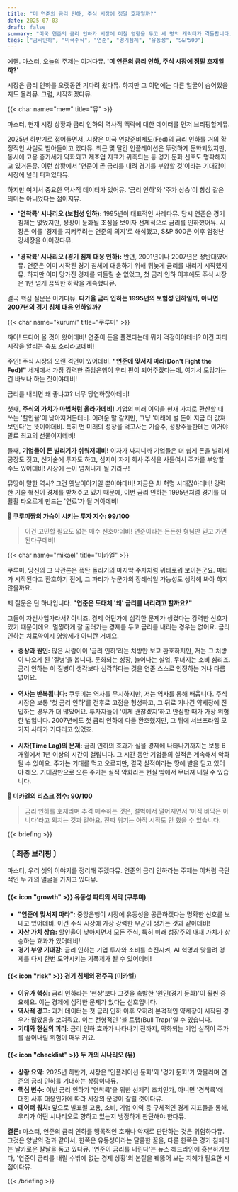 ```yaml
---
title: "미 연준의 금리 인하, 주식 시장에 정말 호재일까?"
date: 2025-07-03
draft: false
summary: "미국 연준의 금리 인하가 시장에 미칠 영향을 두고 세 명의 캐릭터가 격돌합니다. 쿠루미는 유동성 파티를 외치며 강세장을 예측하는 반면, 미카엘은 경기 침체의 전조라며 강력히 경고합니다. 역사적 데이터를 통해 금리 인하의 두 얼굴을 분석하고, 투자자가 취해야 할 현명한 자세를 알아봅니다."
tags: ["금리인하", "미국주식", "연준", "경기침체", "유동성", "S&P500"]
---
```


<p>에헴. 마스터, 오늘의 주제는 이거다뮤. <strong>'미 연준의 금리 인하, 주식 시장에 정말 호재일까?'</strong></p>
<p>시장은 금리 인하를 오랫동안 기다려 왔다뮤. 하지만 그 이면에는 다른 얼굴이 숨어있을지도 몰라뮤. 그럼, 시작하겠다뮤.</p>

{{< char name="mew" title="뮤" >}}
<p>마스터, 현재 시장 상황과 금리 인하의 역사적 맥락에 대한 데이터를 먼저 브리핑할게뮤.</p>
<p>2025년 하반기로 접어들면서, 시장은 미국 연방준비제도(Fed)의 금리 인하를 거의 확정적인 사실로 받아들이고 있다뮤. 최근 몇 달간 인플레이션은 뚜렷하게 둔화되었지만, 동시에 고용 증가세가 약화되고 제조업 지표가 위축되는 등 경기 둔화 신호도 명확해지고 있거든뮤. 이런 상황에서 '연준이 곧 금리를 내려 경기를 부양할 것'이라는 기대감이 시장에 널리 퍼져있다뮤.</p>
<p>하지만 여기서 중요한 역사적 데이터가 있어뮤. '금리 인하'와 '주가 상승'이 항상 같은 의미는 아니었다는 점이지뮤.</p>
<ul>
    <li><strong>'연착륙' 시나리오 (보험성 인하):</strong> 1995년이 대표적인 사례다뮤. 당시 연준은 경기 침체는 없었지만, 성장이 둔화될 조짐을 보이자 선제적으로 금리를 인하했어뮤. 시장은 이를 '경제를 지켜주려는 연준의 의지'로 해석했고, S&P 500은 이후 엄청난 강세장을 이어갔다뮤.</li><br>
    <li><strong>'경착륙' 시나리오 (경기 침체 대응 인하):</strong> 반면, 2001년이나 2007년은 정반대였어뮤. 연준은 이미 시작된 경기 침체에 대응하기 위해 뒤늦게 금리를 내리기 시작했지뮤. 하지만 이미 망가진 경제를 되돌릴 순 없었고, 첫 금리 인하 이후에도 주식 시장은 1년 넘게 끔찍한 하락을 계속했다뮤.</li>
</ul>
<p>결국 핵심 질문은 이거다뮤. <strong>다가올 금리 인하는 1995년의 보험성 인하일까, 아니면 2007년의 경기 침체 대응 인하일까?</strong></p>

{{< char name="kurumi" title="쿠루미" >}}
<p>꺄아! 드디어 올 것이 왔어데비! 연준이 돈을 풀겠다는데 뭐가 걱정이야데비? 이건 파티 시작을 알리는 축포 소리라고데비!</p>
<p>주인! 주식 시장의 오랜 격언이 있어데비. <strong>"연준에 맞서지 마라(Don't Fight the Fed)!"</strong> 세계에서 가장 강력한 중앙은행이 우리 편이 되어주겠다는데, 여기서 도망가는 건 바보나 하는 짓이야데비!</p>
<p>금리를 내리면 왜 좋냐고? 너무 당연하잖아데비!</p>
<p>첫째, <strong>주식의 가치가 마법처럼 올라가데비!</strong> 기업의 미래 이익을 현재 가치로 환산할 때 쓰는 '할인율'이 낮아지거든데비. 어려운 말 같지만, 그냥 '미래에 벌 돈이 지금 더 값져 보인다'는 뜻이야데비. 특히 먼 미래의 성장을 먹고사는 기술주, 성장주들한테는 이거야말로 최고의 선물이지데비!</p>
<p>둘째, <strong>기업들이 돈 빌리기가 쉬워져데비!</strong> 이자가 싸지니까 기업들은 더 쉽게 돈을 빌려서 공장도 짓고, 신기술에 투자도 하고, 심지어 자기 회사 주식을 사들여서 주가를 부양할 수도 있어데비! 시장에 돈이 넘쳐나게 될 거라구!</p>
<p>뮤땅이 말한 역사? 그건 옛날이야기일 뿐이야데비! 지금은 AI 혁명 시대잖아데비! 강력한 기술 혁신이 경제를 받쳐주고 있기 때문에, 이번 금리 인하는 1995년처럼 경기를 더 활활 타오르게 만드는 '연료'가 될 거야데비!</p>
<p><strong>💖 쿠루미쨩의 가슴이 시키는 투자 지수: 99/100</strong></p>
<blockquote>
<p>이건 고민할 필요도 없는 매수 신호야데비! 연준이라는 든든한 형님만 믿고 가면 된다구데비!</p>
</blockquote>

{{< char name="mikael" title="미카엘" >}}
<p>쿠루미, 당신의 그 낙관론은 폭탄 돌리기의 마지막 주자처럼 위태로워 보이는군요. 파티가 시작된다고 환호하기 전에, 그 파티가 누군가의 장례식일 가능성도 생각해 봐야 하지 않을까요.</p>
<p>제 질문은 단 하나입니다. <strong>"연준은 도대체 '왜' 금리를 내리려고 할까요?"</strong></p>
<p>그들이 자선사업가라서? 아니죠. 경제 어딘가에 심각한 문제가 생겼다는 강력한 신호가 있기 때문이에요. 멀쩡하게 잘 굴러가는 경제를 두고 금리를 내리는 경우는 없어요. 금리 인하는 치료약이지 영양제가 아니란 거예요.</p>
<ul>
    <li><strong>증상과 원인:</strong> 많은 사람이이 '금리 인하'라는 처방만 보고 환호하지만, 저는 그 처방이 나오게 된 '질병'을 봅니다. 둔화되는 성장, 늘어나는 실업, 무너지는 소비 심리죠. 금리 인하는 이 질병이 생각보다 심각하다는 것을 연준 스스로 인정하는 거나 다름없어요.</li><br>
    <li><strong>역사는 반복됩니다:</strong> 쿠루미는 역사를 무시하지만, 저는 역사를 통해 배웁니다. 주식 시장은 보통 '첫 금리 인하'를 전후로 고점을 형성하고, 그 뒤로 기나긴 약세장에 진입하는 경우가 더 많았어요. 투자자들이 '이제 괜찮겠지'하고 안심할 때가 가장 위험한 법입니다. 2007년에도 첫 금리 인하에 다들 환호했지만, 그 뒤에 서브프라임 모기지 사태가 기다리고 있었죠.</li><br>
    <li><strong>시차(Time Lag)의 문제:</strong> 금리 인하의 효과가 실물 경제에 나타나기까지는 보통 6개월에서 1년 이상의 시간이 걸립니다. 그 시간 동안 기업들의 실적은 계속해서 악화될 수 있어요. 주가는 기대를 먹고 오르지만, 결국 실적이라는 땅에 발을 딛고 있어야 해요. 기대감만으로 오른 주가는 실적 악화라는 현실 앞에서 무너져 내릴 수 있습니다.</li>
</ul>
<p><strong>🚨 미카엘의 리스크 점수: 90/100</strong></p>
<blockquote>
<p>금리 인하를 호재라며 추격 매수하는 것은, 절벽에서 떨어지면서 '아직 바닥은 아니다'라고 외치는 것과 같아요. 진짜 위기는 아직 시작도 안 했을 수 있습니다.</p>
</blockquote>

{{< briefing >}}
<h3><strong>〔 최종 브리핑 〕</strong></h3>
<p>마스터, 우리 셋의 이야기를 정리해 주겠다뮤. 연준의 금리 인하라는 주제는 이처럼 극단적인 두 개의 얼굴을 가지고 있다뮤.</p>

<h4><span class="svg-icon">{{< icon "growth" >}}</span> 유동성 파티의 서막 (쿠루미)</h4>
<ul>
    <li><strong>"연준에 맞서지 마라":</strong> 중앙은행이 시장에 유동성을 공급하겠다는 명확한 신호를 보내고 있어데비. 이건 주식 시장에 가장 강력한 우군이 생기는 것과 같아데비!</li>
    <li><strong>자산 가치 상승:</strong> 할인율이 낮아지면서 모든 주식, 특히 미래 성장주의 내재 가치가 상승하는 효과가 있어데비!</li>
    <li><strong>경기 부양 기대감:</strong> 금리 인하는 기업 투자와 소비를 촉진시켜, AI 혁명과 맞물려 경제를 다시 한번 도약시키는 기폭제가 될 수 있어데비!</li>
</ul>

<h4><span class="svg-icon">{{< icon "risk" >}}</span> 경기 침체의 전주곡 (미카엘)</h4>
<ul>
    <li><strong>이유가 핵심:</strong> 금리 인하라는 '현상'보다 그것을 촉발한 '원인(경기 둔화)'이 훨씬 중요해요. 이는 경제에 심각한 문제가 있다는 신호입니다.</li>
    <li><strong>역사적 경고:</strong> 과거 데이터는 첫 금리 인하 이후 오히려 본격적인 약세장이 시작된 경우가 많았음을 보여줘요. 이는 전형적인 '불 트랩(Bull Trap)'일 수 있습니다.</li>
    <li><strong>기대와 현실의 괴리:</strong> 금리 인하 효과가 나타나기 전까지, 악화되는 기업 실적이 주가를 끌어내릴 위험이 매우 커요.</li>
</ul>

<h4><span class="svg-icon">{{< icon "checklist" >}}</span> 두 개의 시나리오 (뮤)</h4>
<ul>
    <li><strong>상황 요약:</strong> 2025년 하반기, 시장은 '인플레이션 둔화'와 '경기 둔화'가 맞물리며 연준의 금리 인하를 기대하는 상황이다뮤.</li>
    <li><strong>핵심 변수:</strong> 이번 금리 인하가 '연착륙'을 위한 선제적 조치인가, 아니면 '경착륙'에 대한 사후 대응인가에 따라 시장의 운명이 갈릴 것이다뮤.</li>
    <li><strong>데이터 워치:</strong> 앞으로 발표될 고용, 소비, 기업 이익 등 구체적인 경제 지표들을 통해, 우리가 어떤 시나리오로 향하고 있는지 냉정하게 판단해야 한다뮤.</li>
</ul>

<div class="final-conclusion">
    <p><strong>결론:</strong> 마스터, 연준의 금리 인하를 맹목적인 호재나 악재로 판단하는 것은 위험하다뮤. 그것은 양날의 검과 같아서, 한쪽은 유동성이라는 달콤한 꿀을, 다른 한쪽은 경기 침체라는 날카로운 칼날을 품고 있다뮤. '연준이 금리를 내린다'는 뉴스 헤드라인에 흥분하기보다, '연준이 금리를 내릴 수밖에 없는 경제 상황'의 본질을 꿰뚫어 보는 지혜가 필요한 시점이다뮤.</p>
</div>
{{< /briefing >}}